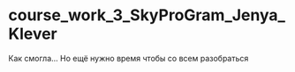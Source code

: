 # course_work_3_SkyProGram_Jenya_Klever

Как смогла...
Но ещё нужно время чтобы со всем разобраться

